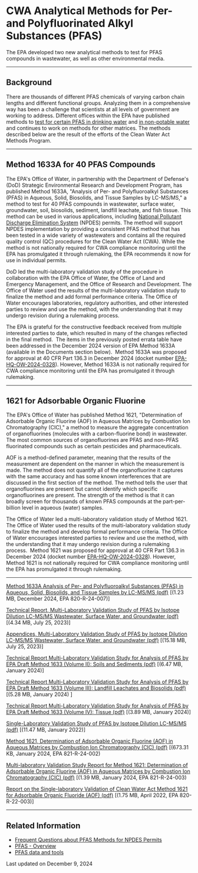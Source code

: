 # CWA Analytical Methods for Per- and Polyfluorinated Alkyl Substances (PFAS)  

The EPA developed two new analytical methods to test for PFAS compounds in wastewater, as well as other environmental media.

------------------------------------------------------------------------

## Background

There are thousands of different PFAS chemicals of varying carbon chain lengths and different functional groups.  Analyzing them in a comprehensive way has been a challenge that scientists at all levels of government are working to address. Different offices within the EPA have published methods to [test for certain PFAS in drinking water](/pfas/epa-pfas-drinking-water-laboratory-methods) and [in non-potable water](/hw-sw846/sw-846-test-method-8327-and-polyfluoroalkyl-substances-pfas-liquid-chromatographytandem) and continues to work on methods for other matrices. The methods described below are the result of the efforts of the Clean Water Act Methods Program.

------------------------------------------------------------------------

## Method 1633A for 40 PFAS Compounds

The EPA's Office of Water, in partnership with the Department of Defense's (DoD) Strategic Environmental Research and Development Program, has published Method 1633A, "Analysis of Per- and Polyfluoroalkyl Substances (PFAS) in Aqueous, Solid, Biosolids, and Tissue Samples by LC-MS/MS," a method to test for 40 PFAS compounds in wastewater, surface water, groundwater, soil, biosolids, sediment, landfill leachate, and fish tissue. This method can be used in various applications, including [National Pollutant Discharge Elimination System](/npdes) (NPDES) permits. The method will support NPDES implementation by providing a consistent PFAS method that has been tested in a wide variety of wastewaters and contains all the required quality control (QC) procedures for the Clean Water Act (CWA). While the method is not nationally required for CWA compliance monitoring until the EPA has promulgated it through rulemaking, the EPA recommends it now for use in individual permits.

DoD led the multi-laboratory validation study of the procedure in collaboration with the EPA Office of Water, the Office of Land and Emergency Management, and the Office of Research and Development. The Office of Water used the results of the multi-laboratory validation study to finalize the method and add formal performance criteria. The Office of Water encourages laboratories, regulatory authorities, and other interested parties to review and use the method, with the understanding that it may undergo revision during a rulemaking process.

The EPA is grateful for the constructive feedback received from multiple interested parties to date, which resulted in many of the changes reflected in the final method.  The items in the previously posted errata table have been addressed in the December 2024 version of EPA Method 1633A (available in the Documents section below).  Method 1633A was proposed for approval at 40 CFR Part 136.3 in December 2024 (docket number [EPA-HQ-OW-2024-0328](https://www.regulations.gov/search?filter=EPA-HQ-OW-2024-0328)). However, Method 1633A is not nationally required for CWA compliance monitoring until the EPA has promulgated it through rulemaking.

------------------------------------------------------------------------

## 1621 for Adsorbable Organic Fluorine

The EPA's Office of Water has published Method 1621, "Determination of Adsorbable Organic Fluorine (AOF) in Aqueous Matrices by Combustion Ion Chromatography (CIC)," a method to measure the aggregate concentration of organofluorines (molecules with a carbon-fluorine bond) in wastewater. The most common sources of organofluorines are PFAS and non-PFAS fluorinated compounds such as certain pesticides and pharmaceuticals.

AOF is a method-defined parameter, meaning that the results of the measurement are dependent on the manner in which the measurement is made. The method does not quantify all of the organofluorine it captures with the same accuracy and has some known interferences that are discussed in the first section of the method. The method tells the user that organofluorines are present but cannot identify which specific organofluorines are present. The strength of the method is that it can broadly screen for thousands of known PFAS compounds at the part-per-billion level in aqueous (water) samples.

The Office of Water led a multi-laboratory validation study of Method 1621. The Office of Water used the results of the multi-laboratory validation study to finalize the method and develop formal performance criteria. The Office of Water encourages interested parties to review and use the method, with the understanding that it may undergo revision during a rulemaking process.  Method 1621 was proposed for approval at 40 CFR Part 136.3 in December 2024 (docket number [EPA-HQ-OW-2024-0328](https://www.regulations.gov/search?filter=EPA-HQ-OW-2024-0328)). However, Method 1621 is not nationally required for CWA compliance monitoring until the EPA has promulgated it through rulemaking.

------------------------------------------------------------------------

[Method 1633A Analysis of Per- and Polyfluoroalkyl Substances (PFAS) in Aqueous, Solid, Biosolids, and Tissue Samples by LC-MS/MS (pdf)](https://www.epa.gov/system/files/documents/2024-12/method-1633a-december-5-2024-508-compliant.pdf) [(1.23 MB, December 2024, EPA 820-R-24-007)] 

[Technical Report, Multi-Laboratory Validation Study of PFAS by Isotope Dilution LC-MS/MS Wastewater, Surface Water, and Groundwater (pdf)](https://www.epa.gov/system/files/documents/2023-07/MLVS%20Aqueous%20Draft%2007252023%20508.pdf) [(4.34 MB, July 25, 2023)] 

[Appendices, Multi-Laboratory Validation Study of PFAS by Isotope Dilution LC-MS/MS Wastewater, Surface Water, and Groundwater (pdf)](https://www.epa.gov/system/files/documents/2023-07/MLVS%20Appendices%2007252023%20508%20lite.pdf) [(15.18 MB, July 25, 2023)] 

[Technical Report Multi-Laboratory Validation Study for Analysis of PFAS by EPA Draft Method 1633 (Volume II): Soils and Sediments (pdf)](https://www.epa.gov/system/files/documents/2024-01/mlvs_vol_ii_soil_and_sediment_01312024.pdf) [(6.47 MB, January 2024)] 

[Technical Report Multi-Laboratory Validation Study for Analysis of PFAS by EPA Draft Method 1633 (Volume III): Landfill Leachates and Biosolids (pdf)](https://www.epa.gov/system/files/documents/2024-01/mlvs_vol_iii_landfill_leachate_and_biosolids_01312024.pdf) [(5.28 MB, January 2024) ]

[Technical Report Multi-Laboratory Validation Study for Analysis of PFAS by EPA Draft Method 1633 (Volume IV): Tissue (pdf)](https://www.epa.gov/system/files/documents/2024-01/mlvs_vol_iv_tissue_01312024.pdf) [(3.89 MB, January 2024)] 

[Single-Laboratory Validation Study of PFAS by Isotope Dilution LC-MS/MS (pdf)](https://www.epa.gov/system/files/documents/2022-01/pfas-slvs-report-final-with-appendices.pdf) [(11.47 MB, January 2022)]

[Method 1621, Determination of Adsorbable Organic Fluorine (AOF) in Aqueous Matrices by Combustion Ion Chromatography (CIC) (pdf)](https://www.epa.gov/system/files/documents/2024-01/method-1621-for-web-posting.pdf) [(673.31 KB, January 2024, EPA 821-R-24-002)

[Multi-laboratory Validation Study Report for Method 1621: Determination of Adsorbable Organic Fluorine (AOF) in Aqueous Matrices by Combustion Ion Chromatography (CIC) (pdf)](https://www.epa.gov/system/files/documents/2024-01/method-1621-mlvs-report-with-appendix-1-30-24.pdf) [(1.39 MB, January 2024, EPA 821-R-24-003)

[Report on the Single-laboratory Validation of Clean Water Act Method 1621 for Adsorbable Organic Fluoride (AOF) (pdf)](https://www.epa.gov/system/files/documents/2022-04/single-laboratory-validation-study-of-aof-by-cic_0.pdf) [(1.75 MB, April 2022, EPA 820-R-22-003)] 

------------------------------------------------------------------------

## Related Information

-   [Frequent Questions about PFAS Methods for NPDES Permits](/cwa-methods/frequent-questions-about-pfas-methods-npdes-permits)
-   [PFAS - Overview](/pfas)
-   [PFAS data and tools](/pfas/epa-pfas-data-and-tools)

Last updated on December 9, 2024

